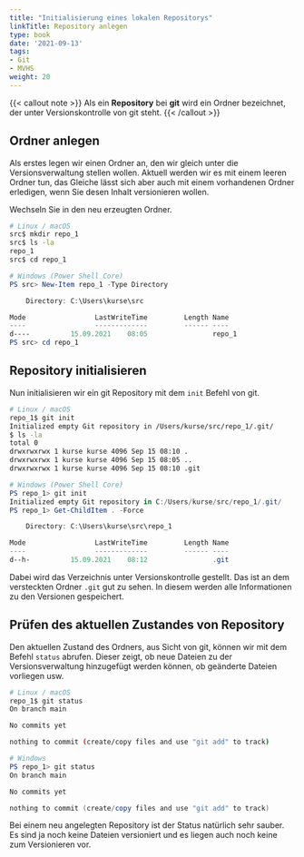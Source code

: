 ```yaml
---
title: "Initialisierung eines lokalen Repositorys"
linkTitle: Repository anlegen
type: book
date: '2021-09-13'
tags:
- Git
- MVHS
weight: 20
---
```


{{< callout note >}}
Als ein **Repository** bei **git** wird ein Ordner bezeichnet, der unter Versionskontrolle von git steht.
{{< /callout >}}

## Ordner anlegen

Als erstes legen wir einen Ordner an, den wir gleich unter die Versionsverwaltung stellen wollen. Aktuell werden wir es mit einem leeren Ordner tun, das Gleiche lässt sich aber auch mit einem vorhandenen Ordner erledigen, wenn Sie desen Inhalt versionieren wollen.

Wechseln Sie in den neu erzeugten Ordner.

```bash
# Linux / macOS
src$ mkdir repo_1
src$ ls -la
repo_1
src$ cd repo_1
```

```powershell
# Windows (Power Shell Core)
PS src> New-Item repo_1 -Type Directory

    Directory: C:\Users\kurse\src

Mode                 LastWriteTime         Length Name
----                 -------------         ------ ----
d----          15.09.2021    08:05                repo_1
PS src> cd repo_1
```

## Repository initialisieren
 
Nun initialisieren wir ein git Repository mit dem `init` Befehl von git.

```bash
# Linux / macOS
repo_1$ git init
Initialized empty Git repository in /Users/kurse/src/repo_1/.git/
$ ls -la
total 0
drwxrwxrwx 1 kurse kurse 4096 Sep 15 08:10 .
drwxrwxrwx 1 kurse kurse 4096 Sep 15 08:05 ..
drwxrwxrwx 1 kurse kurse 4096 Sep 15 08:10 .git
```

```powershell
# Windows (Power Shell Core)
PS repo_1> git init
Initialized empty Git repository in C:/Users/kurse/src/repo_1/.git/
PS repo_1> Get-ChildItem . -Force

    Directory: C:\Users\kurse\src\repo_1

Mode                 LastWriteTime         Length Name
----                 -------------         ------ ----
d--h-          15.09.2021    08:12                .git
```

Dabei wird das Verzeichnis unter Versionskontrolle gestellt. Das ist an dem versteckten Ordner `.git` gut zu sehen. In diesem werden alle Informationen zu den Versionen gespeichert.

## Prüfen des aktuellen Zustandes von Repository

Den aktuellen Zustand des Ordners, aus Sicht von git, können wir mit dem Befehl `status` abrufen. Dieser zeigt, ob neue Dateien zu der Versionsverwaltung hinzugefügt werden können, ob geänderte Dateien vorliegen usw.

```bash
# Linux / macOS
repo_1$ git status
On branch main

No commits yet

nothing to commit (create/copy files and use "git add" to track)
```

```powershell
# Windows
PS repo_1> git status
On branch main

No commits yet

nothing to commit (create/copy files and use "git add" to track)
```

Bei einem neu angelegten Repository ist der Status natürlich sehr sauber. Es sind ja noch keine Dateien versioniert und es liegen auch noch keine zum Versionieren vor.